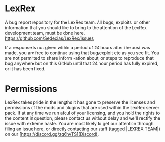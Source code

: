 # LexRex
A bug report repository for the LexRex team.
All bugs, exploits, or other information that
you should like to bring to the attention of
the LexRex development team, must be done here.
https://github.com/Sedecias/LexRex/issues

If a response is not given within a period of
24 hours after the post was made, you are free
to continue using that bug/exploit etc as you
see fit. You are not permitted to share inform
-ation about, or steps to reproduce that bug
anywhere but on this GitHub until that 24 hour
period has fully expired, or it has been fixed.

# Permissions
LexRex takes pride in the lengths it has gone
to preserve the licenses and permissions of the
mods and plugins that are used within the LexRex 
server pack. If at any time we run afoul of your 
licensing, and you hold the rights to the content
in question, please contact us without delay and
we'll rectify the issue with extreme haste.
You are most likely to get our attention through 
filing an issue here, or directly contacting our
staff (tagged |LEXREX TEAM|) on our [https://discord.gg/zq6hvTS](Discord).

